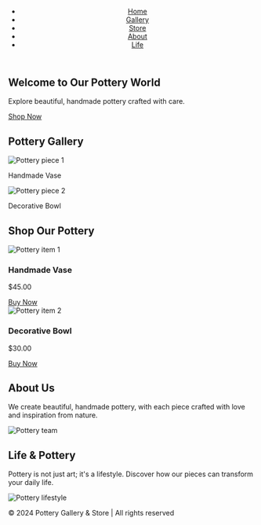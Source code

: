 <!DOCTYPE html>
<html lang="en">
<head>
  <meta charset="UTF-8">
  <meta name="viewport" content="width=device-width, initial-scale=1.0">
  <title>Pottery Gallery & Store</title>
  <link rel="stylesheet" href="styles.css">
</head>
<body>

  <!-- Header and Navigation -->
  <header>
    <nav>
      <ul>
        <li><a href="#home">Home</a></li>
        <li><a href="#gallery">Gallery</a></li>
        <li><a href="#store">Store</a></li>
        <li><a href="#about">About</a></li>
        <li><a href="#life">Life</a></li>
      </ul>
    </nav>
  </header>

  <!-- Home Section -->
  <section id="home">
    <h1>Welcome to Our Pottery World</h1>
    <p>Explore beautiful, handmade pottery crafted with care.</p>
    <a href="#store" class="button">Shop Now</a>
  </section>

  <!-- Gallery Section -->
  <section id="gallery">
    <h2>Pottery Gallery</h2>
    <div class="gallery-item">
      <img src="images/pottery1.jpg" alt="Pottery piece 1">
      <p>Handmade Vase</p>
    </div>
    <div class="gallery-item">
      <img src="images/pottery2.jpg" alt="Pottery piece 2">
      <p>Decorative Bowl</p>
    </div>
  </section>

  <!-- Store Section -->
  <section id="store">
    <h2>Shop Our Pottery</h2>
    <div class="product">
      <img src="images/pottery1.jpg" alt="Pottery item 1">
      <h3>Handmade Vase</h3>
      <p>$45.00</p>
      <a href="https://www.paypal.com" class="button">Buy Now</a>
    </div>
    <div class="product">
      <img src="images/pottery2.jpg" alt="Pottery item 2">
      <h3>Decorative Bowl</h3>
      <p>$30.00</p>
      <a href="https://www.paypal.com" class="button">Buy Now</a>
    </div>
  </section>

  <!-- About Section -->
  <section id="about">
    <h2>About Us</h2>
    <p>We create beautiful, handmade pottery, with each piece crafted with love and inspiration from nature.</p>
    <img src="images/team.jpg" alt="Pottery team">
  </section>

  <!-- Life Section -->
  <section id="life">
    <h2>Life & Pottery</h2>
    <p>Pottery is not just art; it's a lifestyle. Discover how our pieces can transform your daily life.</p>
    <img src="images/lifestyle.jpg" alt="Pottery lifestyle">
  </section>

  <!-- Footer -->
  <footer>
    <p>&copy; 2024 Pottery Gallery & Store | All rights reserved</p>
  </footer>

  <script src="script.js"></script>
</body>
</html>


